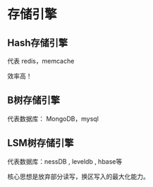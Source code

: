 # 存储引擎
## Hash存储引擎
代表 redis，memcache

效率高！

## B树存储引擎
代表数据库： MongoDB，mysql


## LSM树存储引擎
代表数据库：nessDB , leveldb , hbase等

核心思想是放弃部分读写，换区写入的最大化能力。
